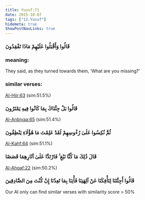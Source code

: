 ```yaml
---
title: Yusuf:71
date: 2015-10-07
tags: ["12.Yusuf"]
hidemeta: true 
ShowPostNavLinks: true 
---
```

### قَالُوا وَأَقْبَلُوا عَلَيْهِمْ مَاذَا تَفْقِدُونَ
### meaning: 
They said, as they turned towards them, ‘What are you missing?’
### similar verses: 

[Al-Hijr:63](/15/63) (sim:51.5%)

### قَالُوا بَلْ جِئْنَاكَ بِمَا كَانُوا فِيهِ يَمْتَرُونَ

[Al-Anbiyaa:65](/21/65) (sim:51.4%)

### ثُمَّ نُكِسُوا عَلَىٰ رُءُوسِهِمْ لَقَدْ عَلِمْتَ مَا هَٰؤُلَاءِ يَنْطِقُونَ

[Al-Kahf:64](/18/64) (sim:51.1%)

### قَالَ ذَٰلِكَ مَا كُنَّا نَبْغِ ۚ فَارْتَدَّا عَلَىٰ آثَارِهِمَا قَصَصًا

[Al-Ahqaf:22](/46/22) (sim:50.2%)

### قَالُوا أَجِئْتَنَا لِتَأْفِكَنَا عَنْ آلِهَتِنَا فَأْتِنَا بِمَا تَعِدُنَا إِنْ كُنْتَ مِنَ الصَّادِقِينَ

Our AI only can find similar verses with similarity score > 50% 
